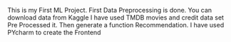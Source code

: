 This is my First ML Project. 
First Data Preprocessing is done.
You can download data from Kaggle 
I have used TMDB movies and credit data set
Pre Processed it.
Then generate a function Recommendation.
I have used PYcharm to create the Frontend
